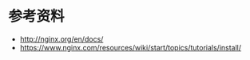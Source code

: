 # 参考资料

* http://nginx.org/en/docs/
* https://www.nginx.com/resources/wiki/start/topics/tutorials/install/